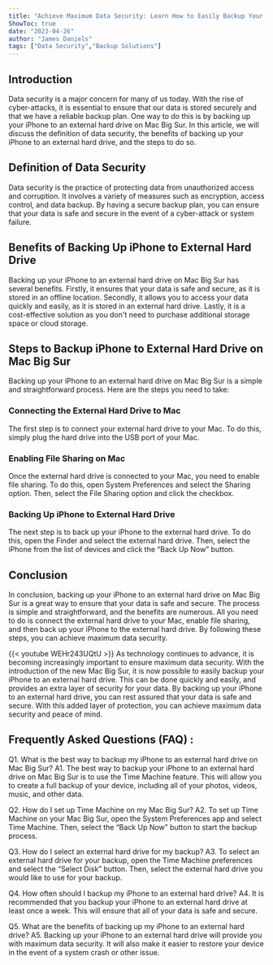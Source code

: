 ```yaml
---
title: "Achieve Maximum Data Security: Learn How to Easily Backup Your iPhone to an External Hard Drive on Mac Big Sur!"
ShowToc: true 
date: "2023-04-26"
author: "James Daniels" 
tags: ["Data Security","Backup Solutions"]
---
```

## Introduction
Data security is a major concern for many of us today. With the rise of cyber-attacks, it is essential to ensure that our data is stored securely and that we have a reliable backup plan. One way to do this is by backing up your iPhone to an external hard drive on Mac Big Sur. In this article, we will discuss the definition of data security, the benefits of backing up your iPhone to an external hard drive, and the steps to do so. 

## Definition of Data Security
Data security is the practice of protecting data from unauthorized access and corruption. It involves a variety of measures such as encryption, access control, and data backup. By having a secure backup plan, you can ensure that your data is safe and secure in the event of a cyber-attack or system failure.

## Benefits of Backing Up iPhone to External Hard Drive
Backing up your iPhone to an external hard drive on Mac Big Sur has several benefits. Firstly, it ensures that your data is safe and secure, as it is stored in an offline location. Secondly, it allows you to access your data quickly and easily, as it is stored in an external hard drive. Lastly, it is a cost-effective solution as you don't need to purchase additional storage space or cloud storage.

## Steps to Backup iPhone to External Hard Drive on Mac Big Sur
Backing up your iPhone to an external hard drive on Mac Big Sur is a simple and straightforward process. Here are the steps you need to take:

### Connecting the External Hard Drive to Mac
The first step is to connect your external hard drive to your Mac. To do this, simply plug the hard drive into the USB port of your Mac.

### Enabling File Sharing on Mac
Once the external hard drive is connected to your Mac, you need to enable file sharing. To do this, open System Preferences and select the Sharing option. Then, select the File Sharing option and click the checkbox.

### Backing Up iPhone to External Hard Drive
The next step is to back up your iPhone to the external hard drive. To do this, open the Finder and select the external hard drive. Then, select the iPhone from the list of devices and click the “Back Up Now” button.

## Conclusion
In conclusion, backing up your iPhone to an external hard drive on Mac Big Sur is a great way to ensure that your data is safe and secure. The process is simple and straightforward, and the benefits are numerous. All you need to do is connect the external hard drive to your Mac, enable file sharing, and then back up your iPhone to the external hard drive. By following these steps, you can achieve maximum data security.

{{< youtube WEHr243UQtU >}} 
As technology continues to advance, it is becoming increasingly important to ensure maximum data security. With the introduction of the new Mac Big Sur, it is now possible to easily backup your iPhone to an external hard drive. This can be done quickly and easily, and provides an extra layer of security for your data. By backing up your iPhone to an external hard drive, you can rest assured that your data is safe and secure. With this added layer of protection, you can achieve maximum data security and peace of mind.

## Frequently Asked Questions (FAQ) :
Q1. What is the best way to backup my iPhone to an external hard drive on Mac Big Sur?
A1. The best way to backup your iPhone to an external hard drive on Mac Big Sur is to use the Time Machine feature. This will allow you to create a full backup of your device, including all of your photos, videos, music, and other data. 

Q2. How do I set up Time Machine on my Mac Big Sur?
A2. To set up Time Machine on your Mac Big Sur, open the System Preferences app and select Time Machine. Then, select the “Back Up Now” button to start the backup process.

Q3. How do I select an external hard drive for my backup?
A3. To select an external hard drive for your backup, open the Time Machine preferences and select the “Select Disk” button. Then, select the external hard drive you would like to use for your backup. 

Q4. How often should I backup my iPhone to an external hard drive?
A4. It is recommended that you backup your iPhone to an external hard drive at least once a week. This will ensure that all of your data is safe and secure. 

Q5. What are the benefits of backing up my iPhone to an external hard drive?
A5. Backing up your iPhone to an external hard drive will provide you with maximum data security. It will also make it easier to restore your device in the event of a system crash or other issue.


